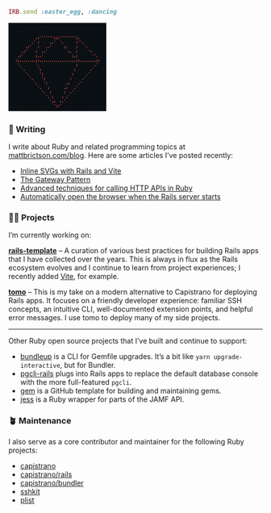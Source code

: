 ```ruby
IRB.send :easter_egg, :dancing
```

<img src="./ruby.gif" width="194" height="175" alt="Spinning Ruby logo">

### 💬 Writing

I write about Ruby and related programming topics at [mattbrictson.com/blog](https://mattbrictson.com/blog). Here are some articles I’ve posted recently:

- [Inline SVGs with Rails and Vite](https://mattbrictson.com/blog/inline-svg-with-vite-rails)
- [The Gateway Pattern](https://mattbrictson.com/blog/gateway-pattern)
- [Advanced techniques for calling HTTP APIs in Ruby](https://mattbrictson.com/blog/advanced-http-techniques-in-ruby)
- [Automatically open the browser when the Rails server starts](https://mattbrictson.com/blog/open-browser-on-rails-start)

### 🧑‍💻 Projects

I’m currently working on:

**[rails-template](https://github.com/mattbrictson/rails-template)** – A curation of various best practices for building Rails apps that I have collected over the years. This is always in flux as the Rails ecosystem evolves and I continue to learn from project experiences; I recently added [Vite](https://github.com/mattbrictson/rails-template#optional-support-for-vite_rails%EF%B8%8F), for example.

**[tomo](https://github.com/mattbrictson/tomo)** – This is my take on a modern alternative to Capistrano for deploying Rails apps. It focuses on a friendly developer experience: familiar SSH concepts, an intuitive CLI, well-documented extension points, and helpful error messages. I use tomo to deploy many of my side projects.

---

Other Ruby open source projects that I’ve built and continue to support:

- [bundleup](https://github.com/mattbrictson/bundleup) is a CLI for Gemfile upgrades. It’s a bit like `yarn upgrade-interactive`, but for Bundler.
- [pgcli-rails](https://github.com/mattbrictson/pgcli-rails) plugs into Rails apps to replace the default database console with the more full-featured `pgcli`.
- [gem](https://github.com/mattbrictson/gem) is a GitHub template for building and maintaining gems.
- [jess](https://github.com/mattbrictson/jess) is a Ruby wrapper for parts of the JAMF API.

### 🪴 Maintenance

I also serve as a core contributor and maintainer for the following Ruby projects:

- [capistrano](https://github.com/capistrano/capistrano)
- [capistrano/rails](https://github.com/capistrano/rails)
- [capistrano/bundler](https://github.com/capistrano/bundler)
- [sshkit](https://github.com/capistrano/sshkit)
- [plist](https://github.com/patsplat/plist)
